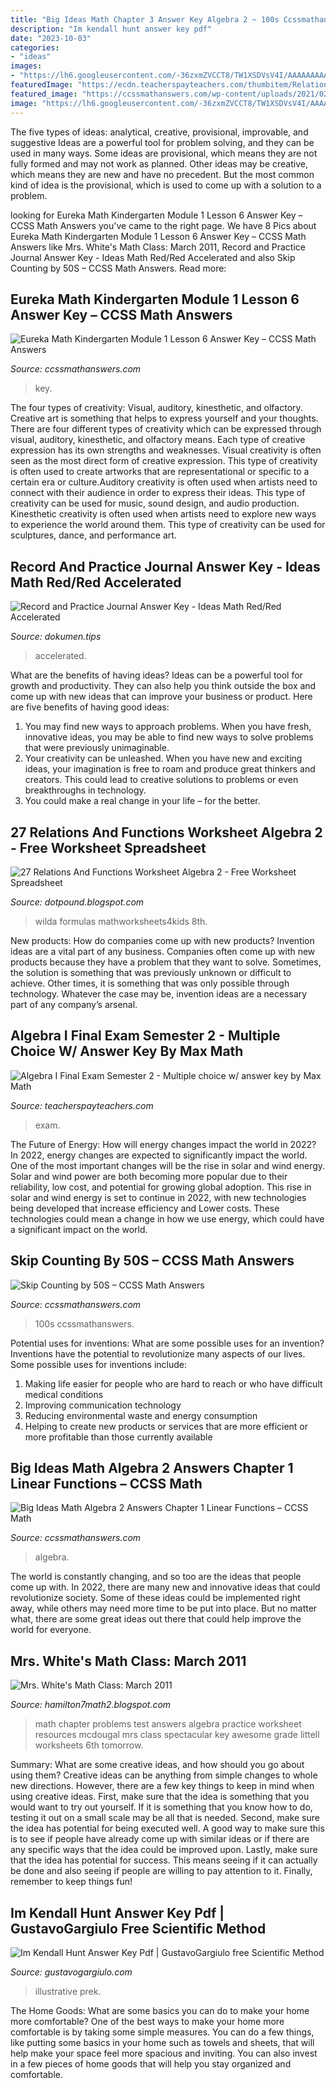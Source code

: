 ```yaml
---
title: "Big Ideas Math Chapter 3 Answer Key Algebra 2 ~ 100s Ccssmathanswers"
description: "Im kendall hunt answer key pdf"
date: "2023-10-03"
categories:
- "ideas"
images:
- "https://lh6.googleusercontent.com/-36zxmZVCCT8/TW1XSDVsV4I/AAAAAAAAADI/fhXVyKfmg2Q/s1600/Chapter+3+Practice+Test+B+pg1.jpg"
featuredImage: "https://ecdn.teacherspayteachers.com/thumbitem/Relations-and-Functions-Worksheet-1453431923/original-89546-1.jpg"
featured_image: "https://ccssmathanswers.com/wp-content/uploads/2021/02/Big-Ideas-Math-Algebra-2-Answers-Chapter-1-Linear-Functions-4-300x262.png"
image: "https://lh6.googleusercontent.com/-36zxmZVCCT8/TW1XSDVsV4I/AAAAAAAAADI/fhXVyKfmg2Q/s1600/Chapter+3+Practice+Test+B+pg1.jpg"
---
```



The five types of ideas: analytical, creative, provisional, improvable, and suggestive
Ideas are a powerful tool for problem solving, and they can be used in many ways. Some ideas are provisional, which means they are not fully formed and may not work as planned. Other ideas may be creative, which means they are new and have no precedent. But the most common kind of idea is the provisional, which is used to come up with a solution to a problem.

	

		
looking for Eureka Math Kindergarten Module 1 Lesson 6 Answer Key – CCSS Math Answers you've came to the right page. We have 8 Pics about Eureka Math Kindergarten Module 1 Lesson 6 Answer Key – CCSS Math Answers like Mrs. White&#039;s Math Class: March 2011, Record and Practice Journal Answer Key - Ideas Math Red/Red Accelerated and also Skip Counting by 50S – CCSS Math Answers. Read more:
		
    
## Eureka Math Kindergarten Module 1 Lesson 6 Answer Key – CCSS Math Answers

<img loading=lazy src="https://ccssmathanswers.com/wp-content/uploads/2021/03/Eureka-Math-Kindergarten-Module-1-Lesson-6-Problem-Set-Answer-Key-1-1-266x300.png" onerror="this.onerror=null;this.src='https://tse3.mm.bing.net/th?id=OIP.6rCiBk4ASJQQTKSz-FUvbQAAAA&amp;pid=15.1';" alt="Eureka Math Kindergarten Module 1 Lesson 6 Answer Key – CCSS Math Answers">

_Source: ccssmathanswers.com_

>key. 

	

The four types of creativity: Visual, auditory, kinesthetic, and olfactory.
Creative art is something that helps to express yourself and your thoughts. There are four different types of creativity which can be expressed through visual, auditory, kinesthetic, and olfactory means. Each type of creative expression has its own strengths and weaknesses. Visual creativity is often seen as the most direct form of creative expression. This type of creativity is often used to create artworks that are representational or specific to a certain era or culture.Auditory creativity is often used when artists need to connect with their audience in order to express their ideas. This type of creativity can be used for music, sound design, and audio production. Kinesthetic creativity is often used when artists need to explore new ways to experience the world around them. This type of creativity can be used for sculptures, dance, and performance art.

    
## Record And Practice Journal Answer Key - Ideas Math Red/Red Accelerated

<img loading=lazy src="https://img.dokumen.tips/img/1200x630/reader020/image/20190715/5ac8ad3d7f8b9a5d718ce169.png?t=1626802109" onerror="this.onerror=null;this.src='https://tse2.mm.bing.net/th?id=OIP.nGNRzIrOK9BpU8KvFtVE7QHaD4&amp;pid=15.1';" alt="Record and Practice Journal Answer Key - Ideas Math Red/Red Accelerated">

_Source: dokumen.tips_

>accelerated. 

	

What are the benefits of having ideas?
Ideas can be a powerful tool for growth and productivity. They can also help you think outside the box and come up with new ideas that can improve your business or product. Here are five benefits of having good ideas: 
1. You may find new ways to approach problems. When you have fresh, innovative ideas, you may be able to find new ways to solve problems that were previously unimaginable. 
2. Your creativity can be unleashed. When you have new and exciting ideas, your imagination is free to roam and produce great thinkers and creators. This could lead to creative solutions to problems or even breakthroughs in technology. 
3. You could make a real change in your life – for the better.

    
## 27 Relations And Functions Worksheet Algebra 2 - Free Worksheet Spreadsheet

<img loading=lazy src="https://ecdn.teacherspayteachers.com/thumbitem/Relations-and-Functions-Worksheet-1453431923/original-89546-1.jpg" onerror="this.onerror=null;this.src='https://tse1.mm.bing.net/th?id=OIP.AVJ_XNG7kT7GC3K0hibOWgHaJo&amp;pid=15.1';" alt="27 Relations And Functions Worksheet Algebra 2 - Free Worksheet Spreadsheet">

_Source: dotpound.blogspot.com_

>wilda formulas mathworksheets4kids 8th. 

	

New products: How do companies come up with new products?
Invention ideas are a vital part of any business. Companies often come up with new products because they have a problem that they want to solve. Sometimes, the solution is something that was previously unknown or difficult to achieve. Other times, it is something that was only possible through technology. Whatever the case may be, invention ideas are a necessary part of any company’s arsenal.

    
## Algebra I Final Exam Semester 2 - Multiple Choice W/ Answer Key By Max Math

<img loading=lazy src="https://ecdn.teacherspayteachers.com/thumbitem/Algebra-I-Final-Exam-Semester-2-Multiple-choice-w-answer-key-1263723-1500873462/original-1263723-3.jpg" onerror="this.onerror=null;this.src='https://tse2.mm.bing.net/th?id=OIP.FAM9e36iBIeSLx8Q-gxrfAAAAA&amp;pid=15.1';" alt="Algebra I Final Exam Semester 2 - Multiple choice w/ answer key by Max Math">

_Source: teacherspayteachers.com_

>exam. 

	

The Future of Energy: How will energy changes impact the world in 2022?
In 2022, energy changes are expected to significantly impact the world. One of the most important changes will be the rise in solar and wind energy. Solar and wind power are both becoming more popular due to their reliability, low cost, and potential for growing global adoption. This rise in solar and wind energy is set to continue in 2022, with new technologies being developed that increase efficiency and Lower costs. These technologies could mean a change in how we use energy, which could have a significant impact on the world.

    
## Skip Counting By 50S – CCSS Math Answers

<img loading=lazy src="https://ccssmathanswers.com/wp-content/uploads/2021/05/Skip-Counting-by-50s.png" onerror="this.onerror=null;this.src='https://tse3.mm.bing.net/th?id=OIP.NWre1U8LJx1rLECkpTCivwHaIP&amp;pid=15.1';" alt="Skip Counting by 50S – CCSS Math Answers">

_Source: ccssmathanswers.com_

>100s ccssmathanswers. 

	

Potential uses for inventions: What are some possible uses for an invention?
Inventions have the potential to revolutionize many aspects of our lives. Some possible uses for inventions include: 
1. Making life easier for people who are hard to reach or who have difficult medical conditions 
2. Improving communication technology 
3. Reducing environmental waste and energy consumption 
4. Helping to create new products or services that are more efficient or more profitable than those currently available 

    
## Big Ideas Math Algebra 2 Answers Chapter 1 Linear Functions – CCSS Math

<img loading=lazy src="https://ccssmathanswers.com/wp-content/uploads/2021/02/Big-Ideas-Math-Algebra-2-Answers-Chapter-1-Linear-Functions-4-300x262.png" onerror="this.onerror=null;this.src='https://tse3.mm.bing.net/th?id=OIP.px6T0WgHG28LE5sExdtXzgAAAA&amp;pid=15.1';" alt="Big Ideas Math Algebra 2 Answers Chapter 1 Linear Functions – CCSS Math">

_Source: ccssmathanswers.com_

>algebra. 

	

The world is constantly changing, and so too are the ideas that people come up with. In 2022, there are many new and innovative ideas that could revolutionize society. Some of these ideas could be implemented right away, while others may need more time to be put into place. But no matter what, there are some great ideas out there that could help improve the world for everyone.

    
## Mrs. White&#039;s Math Class: March 2011

<img loading=lazy src="https://lh6.googleusercontent.com/-36zxmZVCCT8/TW1XSDVsV4I/AAAAAAAAADI/fhXVyKfmg2Q/s1600/Chapter+3+Practice+Test+B+pg1.jpg" onerror="this.onerror=null;this.src='https://tse2.mm.bing.net/th?id=OIP.iAdQfciqRs7uaWfHIkhaUAHaJx&amp;pid=15.1';" alt="Mrs. White&#039;s Math Class: March 2011">

_Source: hamilton7math2.blogspot.com_

>math chapter problems test answers algebra practice worksheet resources mcdougal mrs class spectacular key awesome grade littell worksheets 6th tomorrow. 

	

Summary: What are some creative ideas, and how should you go about using them?
Creative ideas can be anything from simple changes to whole new directions. However, there are a few key things to keep in mind when using creative ideas. First, make sure that the idea is something that you would want to try out yourself. If it is something that you know how to do, testing it out on a small scale may be all that is needed. Second, make sure the idea has potential for being executed well. A good way to make sure this is to see if people have already come up with similar ideas or if there are any specific ways that the idea could be improved upon. Lastly, make sure that the idea has potential for success. This means seeing if it can actually be done and also seeing if people are willing to pay attention to it. Finally, remember to keep things fun!

    
## Im Kendall Hunt Answer Key Pdf | GustavoGargiulo Free Scientific Method

<img loading=lazy src="https://k12.kendallhunt.com/sites/default/files/k12upload/IMAccelerated_FeaturesBenefits.jpg" onerror="this.onerror=null;this.src='https://tse3.mm.bing.net/th?id=OIP.wJHDcfHhlK7amfJkZqzSPQHaHo&amp;pid=15.1';" alt="Im Kendall Hunt Answer Key Pdf | GustavoGargiulo free Scientific Method">

_Source: gustavogargiulo.com_

>illustrative prek. 

	

The Home Goods: What are some basics you can do to make your home more comfortable?
One of the best ways to make your home more comfortable is by taking some simple measures. You can do a few things, like putting some basics in your home such as towels and sheets, that will help make your space feel more spacious and inviting. You can also invest in a few pieces of home goods that will help you stay organized and comfortable.

